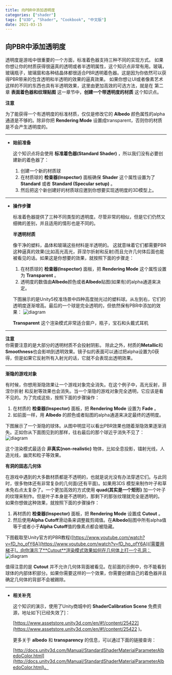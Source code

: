 ```yaml
---
title: 向PBR中添加透明度
categories: ["shader"]
tags: ["U3D", "Shader", "Cookbook", "中文版"]
date: 2021-03-15
---
```

## 向PBR中添加透明度

透明度是游戏中很重要的一个方面，标准着色器支持三种不同的实现方式。 如果你想让你的材质获得很逼真的透明或者半透明属性，这个知识点非常有用。玻璃，玻璃瓶子，玻璃窗和各种结晶体都很适合PBR透明着色器。这是因为你依然可以获得PBR带来的包含透明和半透明的效果的逼真效果。 如果你想让UI或者像素艺术这样的不同的东西也具有半透明效果，这里由更加高效的可选方法，就是在 第二章 **表面着色器和纹理贴图** 这一章节中，**创建一个带透明度的材质** 这个知识点。

**注意**

为了能获得一个有透明度的标准材质，仅仅是修改它的 **Albedo** 颜色属性的alpha通道是不够的。除非你把 **Rendering Mode** 设置成transparent，否则你的材质是不会产生透明度的。

***





- **始前准备**

  这个知识点将会使用 **标准着色器(Standard Shader)** ，所以我们没有必要创建新的着色器了：
  1. 创建一个新的材质球
  2. 在材质球的 **检查器(Inspector)** 面板确保 **Shader** 这个属性设置为了 **Standard** 或者 **Standard (Specular setup)** 。
  3. 然后把这个新创建好的材质球应邀到你想要实现透明度的3D模型上。

***




- **操作步骤**

  标准着色器提供了三种不同类型的透明度。尽管非常的相似，但是它们仍然又细微的差别，并且适用的情形也是不同的。

  **半透明材质**
  
  像干净的塑料，晶体和玻璃这些材料是半透明的。 这就意味着它们都需要PBR这种逼真的效果(比如高光高光，菲涅尔折射和反射)而且允许几何体后面也能被看见的话。如果这是你想要的效果，就按照下面的步骤走：
  
  1. 在材质球的 **检查器(Inspector)** 面板，把 **Rendering Mode** 这个属性设置为 **Transparent** 。
  2. 透明度的数值由**Albedo**颜色或者**Albedo**贴图(如果有)的alpha通道来决定。
  
  下图展示的是Unity5校准场景中四种高度抛光过的塑料球。从左到右，它们的透明度逐渐增高。最后的一个球是完全透明的，但依然保有PBR中添加的效果： 
  ![diagram](/game-tech-post/img/shader_book/diagram48.png)   

  **Transparent** 这个渲染模式非常适合窗户，瓶子，宝石和头戴式耳机   


***
  **注意**   
  你需要注意的是大部分的透明材质不会投射阴影。 除此之外，材质的**Metallic**和**Smoothness**也会影响到透明效果。镜子似的表面可以通过把alpha设置为0获得，但是如果它反射所有入射光的话，它就不会表现出透明效果。
***


  **渐隐的游戏对象**
  
  有时候，你想用渐隐效果让一个游戏对象完全消失。在这个例子中，高光反射，菲涅尔折射 和反射等效果也会消失。当一个渐隐的游戏对象完全透明，它应该是看不见的。为了完成这些，按照下面的步骤操作：
  
  1. 在材质的 **检查器(Inspector)** 面板，把 **Rendering Mode** 设置为 **Fade** 。
  2. 如前面一样，用 **Albedo** 的颜色或者贴图的alpha通道来决定最终的透明度。
  
  
  下图展示了一个渐隐的球体。从图中明显可以看出PBR效果也随着渐隐效果逐渐消失。正如你从下面图见到的那样，往右最后的那个球近乎消失不见了：
  ![diagram](/game-tech-post/img/shader_book/diagram49.png)

  这个渲染模式最适合 **非真实(non-realistic)** 物体，比如全息投影，镭射光线，人造光线，幽灵和粒子等效果。

  
  
  **有洞的固态几何体**
  
  在游戏中遇到的大多数材质都是不透明的，也就是说光没有办法穿透它们。与此同时，很多物体还有非常复杂的几何面(还有平面)。如果用3DS
  模型来制作叶子和草未免右点太复杂了。一个更加高效的方式使用 **quad(其实是一个矩形)** 加一个叶子的纹理来制作。但是叶子本身是不透明的，那剩下的那张纹理就完全是透明的。 如果你想做这种效果，就按照下面的步骤操作：
  
  1. 再材质的 **检查器(Inspector)** 面板，把 **Rendering Mode** 设置成 **Cutout** 。
  2. 然后使用**Alpha Cutoff**滑动条来调整裁剪阈值。在**Albedo**贴图中所有alpha值等于或者小于**Alpha Cutoff**值的像素点都会被隐藏。

  下图截取至Unity官方的PBR教程([https://www.youtube.com/watch?v=fD_ho_ofY6A](https://www.youtube.com/watch?v=fD_ho_ofY6A))[需要用梯子]，向你演示了**Cutout**渲染模式效果如何在几何体上打一个孔洞：
  ![diagram](/game-tech-post/img/shader_book/diagram50.png)

  值得注意的是 **Cutout** 并不允许几何体背面被看见。在前面的示例中，你不能看到球体的内部体积部分。如果你需要这样的一个效果，你需要创建自己的着色器并且确定几何体的背部不会被踢除。
  
  ***






- **相关补充**

  这个知识的演示，使用了Unity商城中的 **ShaderCalibration Scene** 免费资源，地址如下[已经失效了]：

  [https://www.assetstore.unity3d.com/en/#!/content/25422](https://www.assetstore.unity3d.com/en/#!/content/25422  )。

  更多关于 **albedo** 和 **transparency** 的信息，可以通过下面的链接查询：

  [http://docs.unity3d.com/Manual/StandardShaderMaterialParameterAlbedoColor.html](http://docs.unity3d.com/Manual/StandardShaderMaterialParameterAlbedoColor.html)。

